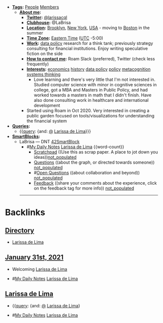 - **[Tags](<Tags.md>):** [People](<People.md>) [Members](<Members.md>)
    - **[About me](<About me.md>):**
        - **[Twitter](<Twitter.md>):** [@larissacql](https://twitter.com/larissacql)
        - **[Clubhouse](<Clubhouse.md>):** @LaBrisa
        - **[Location](<Location.md>):** [Brooklyn](<Brooklyn.md>), [New York](<New York.md>), [USA](<USA.md>) - moving to [Boston](<Boston.md>) in the summer
        - **[Time Zone](<Time Zone.md>):** [Eastern Time](<Eastern Time.md>) ([UTC](<UTC.md>) -5:00)
        - **[Work](<Work.md>):** [data policy](<data policy.md>) research for a think tank; previously strategy consulting for financial institutions.  Enjoy writing speculative fiction on the side
        - **[How to contact me](<How to contact me.md>):** Roam Slack (preferred), Twitter (check less frequently)
        - **[Interests](<Interests.md>):** [economics](<economics.md>) [history](<history.md>) [data policy](<data policy.md>) [policy](<policy.md>) [metacognition](<metacognition.md>) [systems thinking](<systems thinking.md>)
            - Love learning and there's very little that I'm not interested in.  Studied computer science with minor in cognitive sciences in college, got a MBA and Masters in Public Policy, and had worked towards a masters in math that I didn't finish.  Have also done consulting work in healthcare and international development
        - Started using Roam in Oct 2020.  Very interested in creating a public garden focused on tools/visualizations for understanding the financial system
- **[Queries](<Queries.md>):**
    - {{[query](<query.md>): {and: [@](<@.md>) [Larissa de Lima](<Larissa de Lima.md>)}}}
- **[SmartBlocks](<SmartBlocks.md>):**
    - LaBrisa — DNT [42SmartBlock](<42SmartBlock.md>)
        - #[My Daily Notes](<My Daily Notes.md>) [Larissa de Lima](<Larissa de Lima.md>) {{word-count}}
            - [Scratchpad](<Scratchpad.md>) ((Use this as scrap paper. A place to jot down you ideas))[not_populated](<not_populated.md>)
            - [Questions](<Questions.md>) ((about the graph, or directed towards someone)) [not_populated](<not_populated.md>)
            - #[Open Questions](<Open Questions.md>) ((about collaboration and beyond)) [not_populated](<not_populated.md>)
            - [Feedback](<Feedback.md>) ((share your comments about the experience, click on the feedback tag for more info)) [not_populated](<not_populated.md>)
        - ---

# Backlinks
## [Directory](<Directory.md>)
- [Larissa de Lima](<Larissa de Lima.md>)

## [January 31st, 2021](<January 31st, 2021.md>)
- Welcoming [Larissa de Lima](<Larissa de Lima.md>)

- #[My Daily Notes](<My Daily Notes.md>) [Larissa de Lima](<Larissa de Lima.md>)

## [Larissa de Lima](<Larissa de Lima.md>)
- {{[query](<query.md>): {and: [@](<@.md>) [Larissa de Lima](<Larissa de Lima.md>)}

- #[My Daily Notes](<My Daily Notes.md>) [Larissa de Lima](<Larissa de Lima.md>)

